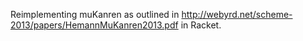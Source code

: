 Reimplementing muKanren as outlined in http://webyrd.net/scheme-2013/papers/HemannMuKanren2013.pdf
in Racket.

